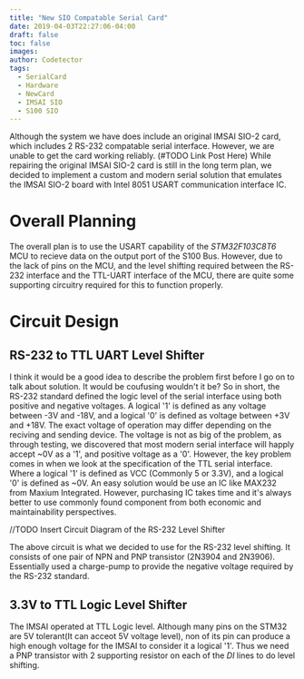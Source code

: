 ```yaml
---
title: "New SIO Compatable Serial Card"
date: 2019-04-03T22:27:06-04:00
draft: false
toc: false
images:
author: Codetector
tags: 
  - SerialCard
  - Hardware
  - NewCard
  - IMSAI SIO
  - S100 SIO
---
```


Although the system we have does include an original IMSAI SIO-2 card, 
which includes 2 RS-232 compatable serial interface. However, we are unable
to get the card working reliably. (#TODO Link Post Here) While repairing the 
original IMSAI SIO-2 card is still in the long term plan, we decided to 
implement a custom and modern serial solution that emulates the IMSAI SIO-2
board with Intel 8051 USART communication interface IC.

# Overall Planning
The overall plan is to use the USART capability of the *STM32F103C8T6* MCU to
recieve data on the output port of the S100 Bus. However, due to the lack of 
pins on the MCU, and the level shifting required between the RS-232 interface 
and the TTL-UART interface of the MCU, there are quite some supporting circuitry
required for this to function properly.

# Circuit Design
## RS-232 to TTL UART Level Shifter
I think it would be a good idea to describe the problem first before I go on
to talk about solution. It would be coufusing wouldn't it be? So in short,
the RS-232 standard defined the logic level of the serial interface using both
positive and negative voltages. A logical '1' is defined as any voltage between
-3V and -18V, and a logical '0' is defined as voltage between +3V and +18V. The
exact voltage of operation may differ depending on the reciving and sending
device. The voltage is not as big of the problem, as through testing, we 
discovered that most modern serial interface will happly accept ~0V as a '1', and
positive voltage as a '0'. However, the key problem comes in when we look at the
specification of the TTL serial interface. Where a logical '1' is defined as VCC
(Commonly 5 or 3.3V), and a logical '0' is defined as ~0V. An easy solution
would be use an IC like MAX232 from Maxium Integrated. However, purchasing IC
takes time and it's always better to use commonly found component from both 
economic and maintainability perspectives.

//TODO Insert Circuit Diagram of the RS-232 Level Shifter

The above circuit is what we decided to use for the RS-232 level shifting. It 
consists of one pair of NPN and PNP transistor (2N3904 and 2N3906). Essentially
used a charge-pump to provide the negative voltage required by the RS-232 standard.


## 3.3V to TTL Logic Level Shifter
The IMSAI operated at TTL Logic level. Although many pins on the STM32 are 5V
tolerant(It can acceot 5V voltage level), non of its pin can produce a high enough 
voltage for the IMSAI to consider it a logical '1'. Thus we need a PNP transistor
with 2 supporting resistor on each of the *DI* lines to do level shifting.

